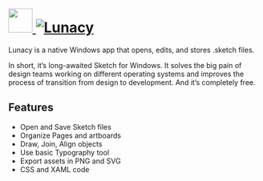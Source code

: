 # [<img src="https://cdn.jsdelivr.net/gh/AdmiringWorm/chocolatey-packages@443c6adfe782bddd5640f3f2d082f7bcef211134/icons/lunacy.png" height="48" width="48" /> ![Lunacy](https://img.shields.io/chocolatey/v/lunacy.svg?label=lunacy%20(Install)&style=for-the-badge)](https://chocolatey.org/packages/lunacy)

Lunacy is a native Windows app that opens, edits, and stores .sketch files.

In short, it’s long-awaited Sketch for Windows. It solves the big pain of design teams working on different operating systems and improves the process of transition from design to development. And it’s completely free.

## Features
- Open and Save Sketch files
- Organize Pages and artboards
- Draw, Join, Align objects
- Use basic Typography tool
- Export assets in PNG and SVG
- CSS and XAML code

